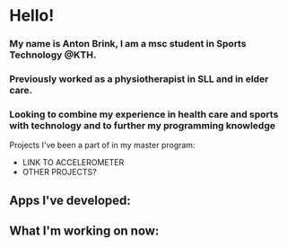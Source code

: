 # Hello!
### My name is Anton Brink, I am a msc student in Sports Technology @KTH.
### Previously worked as a physiotherapist in SLL and in elder care.
### Looking to combine my experience in health care and sports with technology and to further my programming knowledge

Projects I've been a part of in my master program:
- LINK TO ACCELEROMETER
- OTHER PROJECTS?

Apps I've developed:
-
What I'm working on now:
-


<!--
**AntonBrinkCodes/AntonBrinkCodes** is a ✨ _special_ ✨ repository because its `README.md` (this file) appears on your GitHub profile.

Here are some ideas to get you started:

- 🔭 I’m currently working on ...
- 🌱 I’m currently learning ...
- 👯 I’m looking to collaborate on ...
- 🤔 I’m looking for help with ...
- 💬 Ask me about ...
- 📫 How to reach me: ...
- 😄 Pronouns: ...
- ⚡ Fun fact: ...
-->
